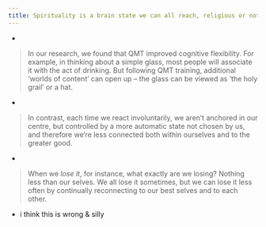 ```yaml
---
title: Spirituality is a brain state we can all reach, religious or not
---
```


-
> In our research, we found that QMT improved cognitive flexibility. For example, in thinking about a simple glass, most people will associate it with the act of drinking. But following QMT training, additional ‘worlds of content’ can open up – the glass can be viewed as ‘the holy grail’ or a hat.
-
> In contrast, each time we react involuntarily, we aren’t anchored in our centre, but controlled by a more automatic state not chosen by us, and therefore we’re less connected both within ourselves and to the greater good.
-
> When we *lose it*, for instance, what exactly are we losing? Nothing less than our selves. We all lose it sometimes, but we can lose it less often by continually reconnecting to our best selves and to each other.
- i think this is wrong & silly
